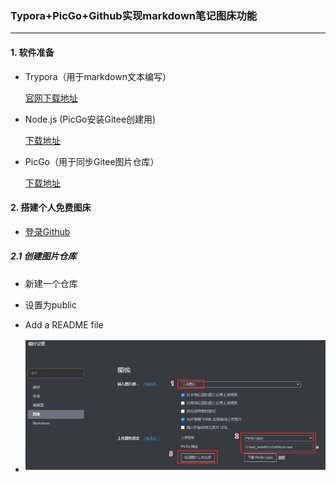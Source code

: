 ### Typora+PicGo+Github实现markdown笔记图床功能

---

#### 1. 软件准备

- Trypora（用于markdown文本编写）

  [官网下载地址](https://typora.io/)

- Node.js (PicGo安装Gitee创建用)

  [下载地址](https://nodejs.org/en/download/)

- PicGo（用于同步Gitee图片仓库）

  [下载地址](https://nodejs.org/en/download/)

#### 2. 搭建个人免费图床

- [登录Github](https://www.github.com/)

##### 2.1 创建图片仓库

- 新建一个仓库

- 设置为public

- Add a README file

- ![image-20221209171344134](https://raw.githubusercontent.com/MarcLan/pic/main/image-20221209171344134.png)

  